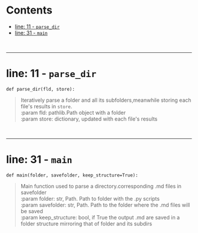 



Contents
========

* [line: 11 - `parse_dir`](#line-11---parse_dir)
* [line: 31 - `main`](#line-31---main)


&nbsp;

--------
# line: 11 - `parse_dir`
  
```  
def parse_dir(fld, store):
```
>Iteratively parse a folder and all its subfolders,meanwhile storing each file's results in `store`.  
:param fld: pathlib.Path object with a folder  
:param store: dictionary, updated with each file's results

&nbsp;

--------
# line: 31 - `main`
  
```  
def main(folder, savefolder, keep_structure=True):
```
>Main function used to parse a directory.corresponding .md files in savefolder  
:param folder: str, Path. Path to folder with the .py scripts  
:param savefolder: str, Path. Path to the folder where the .md        files will be saved  
:param keep_structure: bool, if True the output .md are saved in    a folder structure mirroring that of folder and its subdirs